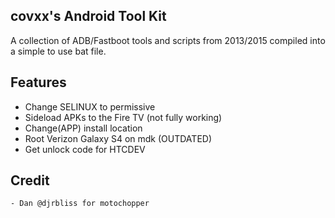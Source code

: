 ## covxx's Android Tool Kit
A collection of ADB/Fastboot tools and scripts from 2013/2015 compiled into a simple to use bat file. 

## Features
- Change SELINUX to permissive
- Sideload APKs to the Fire TV (not fully working)
- Change(APP) install location
- Root Verizon Galaxy S4 on mdk (OUTDATED)
- Get unlock code for HTCDEV

## Credit
    - Dan @djrbliss for motochopper
